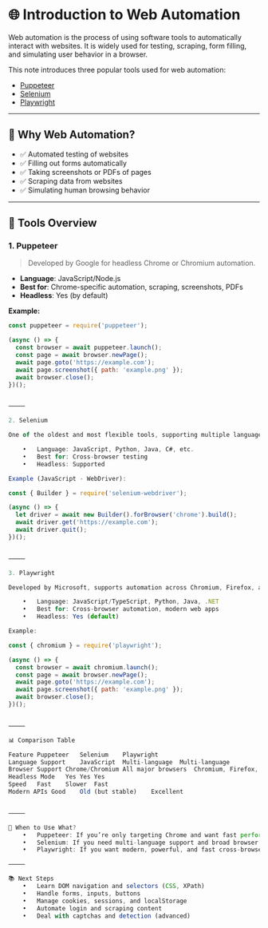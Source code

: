 
# 🌐 Introduction to Web Automation

Web automation is the process of using software tools to automatically interact with websites. It is widely used for testing, scraping, form filling, and simulating user behavior in a browser.

This note introduces three popular tools used for web automation:

- [Puppeteer](https://pptr.dev/)
- [Selenium](https://www.selenium.dev/)
- [Playwright](https://playwright.dev/)

---

## 🔧 Why Web Automation?

- ✅ Automated testing of websites  
- ✅ Filling out forms automatically  
- ✅ Taking screenshots or PDFs of pages  
- ✅ Scraping data from websites  
- ✅ Simulating human browsing behavior  

---

## 🚀 Tools Overview

### 1. Puppeteer

> Developed by Google for headless Chrome or Chromium automation.

- **Language**: JavaScript/Node.js  
- **Best for**: Chrome-specific automation, scraping, screenshots, PDFs  
- **Headless**: Yes (by default)

**Example:**
```js
const puppeteer = require('puppeteer');

(async () => {
  const browser = await puppeteer.launch();
  const page = await browser.newPage();
  await page.goto('https://example.com');
  await page.screenshot({ path: 'example.png' });
  await browser.close();
})();


⸻

2. Selenium

One of the oldest and most flexible tools, supporting multiple languages and browsers.

	•	Language: JavaScript, Python, Java, C#, etc.
	•	Best for: Cross-browser testing
	•	Headless: Supported

Example (JavaScript - WebDriver):

const { Builder } = require('selenium-webdriver');

(async () => {
  let driver = await new Builder().forBrowser('chrome').build();
  await driver.get('https://example.com');
  await driver.quit();
})();


⸻

3. Playwright

Developed by Microsoft, supports automation across Chromium, Firefox, and WebKit.

	•	Language: JavaScript/TypeScript, Python, Java, .NET
	•	Best for: Cross-browser automation, modern web apps
	•	Headless: Yes (default)

Example:

const { chromium } = require('playwright');

(async () => {
  const browser = await chromium.launch();
  const page = await browser.newPage();
  await page.goto('https://example.com');
  await page.screenshot({ path: 'example.png' });
  await browser.close();
})();


⸻

📊 Comparison Table

Feature	Puppeteer	Selenium	Playwright
Language Support	JavaScript	Multi-language	Multi-language
Browser Support	Chrome/Chromium	All major browsers	Chromium, Firefox, WebKit
Headless Mode	Yes	Yes	Yes
Speed	Fast	Slower	Fast
Modern APIs	Good	Old (but stable)	Excellent


⸻

🧠 When to Use What?
	•	Puppeteer: If you’re only targeting Chrome and want fast performance.
	•	Selenium: If you need multi-language support and broad browser testing.
	•	Playwright: If you want modern, powerful, and fast cross-browser automation.

⸻

📚 Next Steps
	•	Learn DOM navigation and selectors (CSS, XPath)
	•	Handle forms, inputs, buttons
	•	Manage cookies, sessions, and localStorage
	•	Automate login and scraping content
	•	Deal with captchas and detection (advanced)

